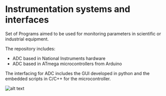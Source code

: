 # Instrumentation systems and interfaces

Set of Programs aimed to be used for monitoring parameters in scientific or industrial equipment. 

The repository includes:

 - ADC based in National Instruments hardware
 - ADC based in ATmega microcontrollers from Arduino

The interfacing for ADC includes the GUI developed in python and the embedded scripts in C/C++ for the microcontroller.

![alt text](https://github.com/renecartaya/Instrumentation/blob/main/DAQ_app.png)

